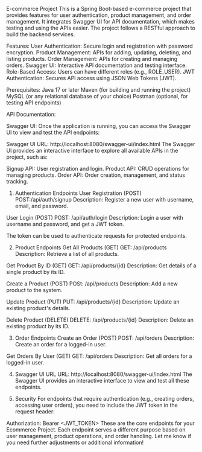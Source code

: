 E-commerce Project
This is a Spring Boot-based e-commerce project that provides features for user authentication, product management, and order management. It integrates Swagger UI for API documentation, which makes testing and using the APIs easier. The project follows a RESTful approach to build the backend services.

Features:
User Authentication: Secure login and registration with password encryption.
Product Management: APIs for adding, updating, deleting, and listing products.
Order Management: APIs for creating and managing orders.
Swagger UI: Interactive API documentation and testing interface.
Role-Based Access: Users can have different roles (e.g., ROLE_USER).
JWT Authentication: Secures API access using JSON Web Tokens (JWT).

Prerequisites:
Java 17 or later
Maven (for building and running the project)
MySQL (or any relational database of your choice)
Postman (optional, for testing API endpoints)

API Documentation:

Swagger UI:
Once the application is running, you can access the Swagger UI to view and test the API endpoints:

Swagger UI URL: http://localhost:8080/swagger-ui/index.html
The Swagger UI provides an interactive interface to explore all available APIs in the project, such as:

Signup API: User registration and login.
Product API: CRUD operations for managing products.
Order API: Order creation, management, and status tracking.

1. Authentication Endpoints
User Registration (POST)
POST:/api/auth/signup
Description: Register a new user with username, email, and password.

User Login (POST)
POST: /api/auth/login
Description: Login a user with username and password, and get a JWT token.

The token can be used to authenticate requests for protected endpoints.

2. Product Endpoints
Get All Products (GET)
GET: /api/products
Description: Retrieve a list of all products.

Get Product By ID (GET)
GET: /api/products/{id}
Description: Get details of a single product by its ID.

Create a Product (POST)
POSt: /api/products
Description: Add a new product to the system.

Update Product (PUT)
PUT: /api/products/{id}
Description: Update an existing product's details.

Delete Product (DELETE)
DELETE: /api/products/{id}
Description: Delete an existing product by its ID.

3. Order Endpoints
Create an Order (POST)
POST: /api/orders
Description: Create an order for a logged-in user.

Get Orders By User (GET)
GET: /api/orders
Description: Get all orders for a logged-in user.

4. Swagger UI URL
URL: http://localhost:8080/swagger-ui/index.html
The Swagger UI provides an interactive interface to view and test all these endpoints.

5. Security
For endpoints that require authentication (e.g., creating orders, accessing user orders), you need to include the JWT token in the request header:

Authorization: Bearer <JWT_TOKEN>
These are the core endpoints for your Ecommerce Project. Each endpoint serves a different purpose based on user management, product operations, and order handling. Let me know if you need further adjustments or additional information!













